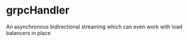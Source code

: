 # grpcHandler
An asynchronous bidirectional streaming which can even work with load balancers in place
